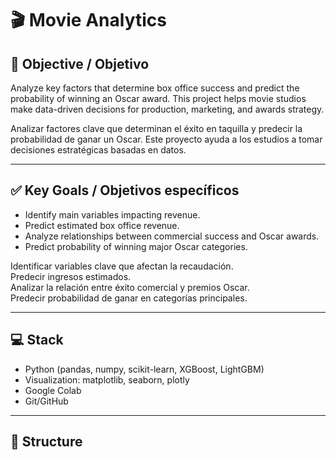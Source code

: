 # 🎬 Movie Analytics

## 🎯 Objective / Objetivo

Analyze key factors that determine box office success and predict the probability of winning an Oscar award. This project helps movie studios make data-driven decisions for production, marketing, and awards strategy.

Analizar factores clave que determinan el éxito en taquilla y predecir la probabilidad de ganar un Oscar. Este proyecto ayuda a los estudios a tomar decisiones estratégicas basadas en datos.

---

## ✅ Key Goals / Objetivos específicos

- Identify main variables impacting revenue.
- Predict estimated box office revenue.
- Analyze relationships between commercial success and Oscar awards.
- Predict probability of winning major Oscar categories.

Identificar variables clave que afectan la recaudación.  
Predecir ingresos estimados.  
Analizar la relación entre éxito comercial y premios Oscar.  
Predecir probabilidad de ganar en categorías principales.

---

## 💻 Stack

- Python (pandas, numpy, scikit-learn, XGBoost, LightGBM)
- Visualization: matplotlib, seaborn, plotly
- Google Colab
- Git/GitHub

---

## 📁 Structure

